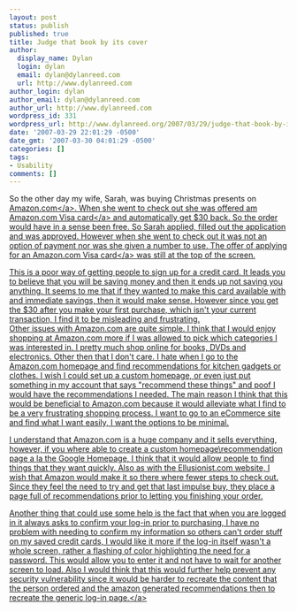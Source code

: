 ```yaml
---
layout: post
status: publish
published: true
title: Judge that book by its cover
author:
  display_name: Dylan
  login: dylan
  email: dylan@dylanreed.com
  url: http://www.dylanreed.com
author_login: dylan
author_email: dylan@dylanreed.com
author_url: http://www.dylanreed.com
wordpress_id: 331
wordpress_url: http://www.dylanreed.org/2007/03/29/judge-that-book-by-its-cover/
date: '2007-03-29 22:01:29 -0500'
date_gmt: '2007-03-30 04:01:29 -0500'
categories: []
tags:
- Usability
comments: []
---
```

<p>So the other day my wife, Sarah, was buying Christmas presents on <a href="http:&#47;&#47;www.amazon.com">Amazon.com<&#47;a>. When she went to check out she was offered am <a href="http:&#47;&#47;www.amazon.com&#47;gp&#47;product&#47;handle-buy-box&#47;ref=dp_start-buy-box-form_1&#47;002-1588246-5953645">Amazon.com Visa card<&#47;a> and automatically get $30 back. So the order would have in a sense been free. So Sarah applied, filled out the application and was approved. However when she went to check out it was not an option of payment nor was she given a number to use. The offer of applying for an <a href="http:&#47;&#47;www.amazon.com&#47;gp&#47;product&#47;handle-buy-box&#47;ref=dp_start-buy-box-form_1&#47;002-1588246-5953645">Amazon.com Visa card<&#47;a> was still at the top of the screen.</p>
<p>This is a poor way of getting people to sign up for a credit card. It leads you to believe that you will be saving money and then it ends up not saving you anything. It seems to me that if they wanted to make this card available with and immediate savings, then it would make sense. However since you get the $30 after you make your first purchase, which isn't your current transaction, I find it to be misleading and frustrating.<br />
<!--adsense--> Other issues with Amazon.com are quite simple. I think that I would enjoy shopping at Amazon.com more if I was allowed to pick which categories I was interested in. I pretty much shop online for books, DVDs and electronics. Other then that I don't care. I hate when I go to the Amazon.com homepage and find recommendations for kitchen gadgets or clothes. I wish I could set up a custom homepage, or even just put something in my account that says "recommend these things" and poof I would have the recommendations I needed. The main reason I think that this would be beneficial to Amazon.com because it would alleviate what I find to be a very frustrating shopping process. I want to go to an eCommerce site and find what I want easily, I want the options to be minimal.</p>
<p>I understand that Amazon.com is a huge company and it sells everything, however, if you where able to create a custom homepage\recommendation page a la the Google Homepage, I think that it would allow people to find things that they want quickly. Also as with the Ellusionist.com website, I wish that Amazon would make it so there where fewer steps to check out. Since they feel the need to try and get that last impulse buy, they place a page full of recommendations prior to letting you finishing your order.</p>
<p>Another thing that could use some help is the fact that when you are logged in it always asks to confirm your log-in prior to purchasing, I have no problem with needing to confirm my information so others can't order stuff on my saved credit cards, I would like it more if the log-in itself wasn't a whole screen, rather a flashing of color highlighting the need for a password. This would allow you to enter it and not have to wait for another screen to load. Also I would think that this would further help prevent any security vulnerability since it would be harder to recreate the content that the person ordered and the amazon generated recommendations then to recreate the generic <a href="http:&#47;&#47;www.amazon.com&#47;gp&#47;cart&#47;view.html&#47;ref=ord_cart_shr&#47;002-1588246-5953645">log-in page.<&#47;a></p>
